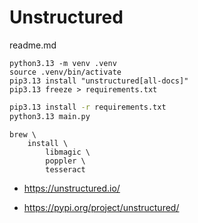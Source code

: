 # Unstructured

readme.md

```shell
python3.13 -m venv .venv
source .venv/bin/activate
pip3.13 install "unstructured[all-docs]"
pip3.13 freeze > requirements.txt
```

```bash
pip3.13 install -r requirements.txt
python3.13 main.py
```

```shell
brew \
    install \
        libmagic \
        poppler \
        tesseract
```

*   https://unstructured.io/

*   https://pypi.org/project/unstructured/

